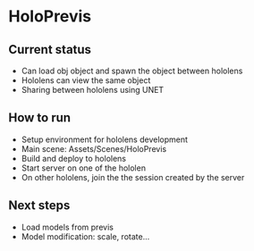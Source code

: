 # HoloPrevis

## Current status

- Can load obj object and spawn the object between hololens
- Hololens can view the same object
- Sharing between hololens using UNET

## How to run

- Setup environment for hololens development
- Main scene: Assets/Scenes/HoloPrevis
- Build and deploy to hololens
- Start server on one of the hololen
- On other hololens, join the the session created by the server

## Next steps

- Load models from previs
- Model modification: scale, rotate...